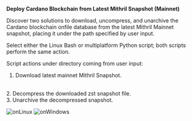 **Deploy Cardano Blockchain from Latest Mithril Snapshot (Mainnet)**

Discover two solutions to download, uncompress, and unarchive the Cardano blockchain onfile database from the latest Mithril Mainnet snapshot, placing it under the path specified by user input.

Select either the Linux Bash or multiplatform Python script; both scripts perform the same action.

Script actions under directory coming from user input:

1. Download latest mainnet Mithril Snapshot.
<br/>
2. Decompress the downloaded zst snapshot file.
<br/>
3. Unarchive the decompressed snapshot.
<br/>

![onLinux](https://github.com/asnakep/deployMithrilSnapShot/assets/53517506/239af16d-23e8-4039-8791-3fa6d0f88c72)
![onWindows](https://github.com/asnakep/deployMithrilSnapShot/assets/53517506/41c8af59-f2b7-4dc9-b587-8bbcd329a2e9)

